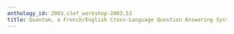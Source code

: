 ```yaml
---
anthology_id: 2003.clef_workshop-2003.53
title: Quantum, a French/English Cross-Language Question Answering System
---
```

